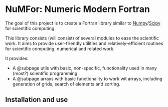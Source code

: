 # NuMFor: Numeric Modern Fortran

The goal of this project is to create a Fortran library similar to [Numpy](https://www.numpy.org)/[Scipy](https://www.scipy.org) for scientific computing.

This library consists (will consist) of several modules to ease the scientific work. It aims to provide user-friendly utilities and relatively-efficient routines for scientific computing, numerical and related work.

It provides:
  + A @subpage utils with basic, non-specific, functionality used in many (most?) scientific programming.
  + A @subpage arrays with basic functionality to work wit arrays, including generation of grids, search of elements and sorting.




## Installation and use


	
